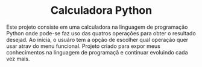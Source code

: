 <h1 align="center"> Calculadora Python</h1>

Este projeto consiste em uma calculadora na linguagem de programação Python onde pode-se faz uso das quatros operações para obter o resultado desejad. Ao inicia, o usuáro tem a opção de escolher qual operação quer usar atrav do menu funcional.
Projeto criado para expor meus conhecimentos na linguagem de programaçã e continuar evoluindo cada vez mais.
